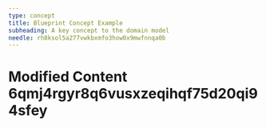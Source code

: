 ```yaml
---
type: concept
title: Blueprint Concept Example
subheading: A key concept to the domain model
needle: rh8ksol5a277vwkbxmfo3how0x9mwfnnqa0b
---
```


# Modified Content 6qmj4rgyr8q6vusxzeqihqf75d20qi94sfey